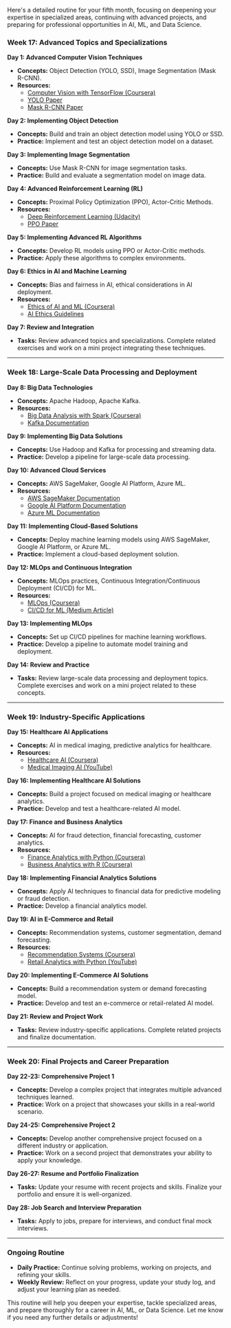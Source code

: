 Here's a detailed routine for your fifth month, focusing on deepening your expertise in specialized areas, continuing with advanced projects, and preparing for professional opportunities in AI, ML, and Data Science.

### **Week 17: Advanced Topics and Specializations**

**Day 1: Advanced Computer Vision Techniques**
- **Concepts:** Object Detection (YOLO, SSD), Image Segmentation (Mask R-CNN).
- **Resources:**
  - [Computer Vision with TensorFlow (Coursera)](https://www.coursera.org/learn/computer-vision-tensorflow)
  - [YOLO Paper](https://arxiv.org/abs/1506.02640)
  - [Mask R-CNN Paper](https://arxiv.org/abs/1703.06870)

**Day 2: Implementing Object Detection**
- **Concepts:** Build and train an object detection model using YOLO or SSD.
- **Practice:** Implement and test an object detection model on a dataset.

**Day 3: Implementing Image Segmentation**
- **Concepts:** Use Mask R-CNN for image segmentation tasks.
- **Practice:** Build and evaluate a segmentation model on image data.

**Day 4: Advanced Reinforcement Learning (RL)**
- **Concepts:** Proximal Policy Optimization (PPO), Actor-Critic Methods.
- **Resources:**
  - [Deep Reinforcement Learning (Udacity)](https://www.udacity.com/course/deep-reinforcement-learning-nanodegree--nd893)
  - [PPO Paper](https://arxiv.org/abs/1707.06347)

**Day 5: Implementing Advanced RL Algorithms**
- **Concepts:** Develop RL models using PPO or Actor-Critic methods.
- **Practice:** Apply these algorithms to complex environments.

**Day 6: Ethics in AI and Machine Learning**
- **Concepts:** Bias and fairness in AI, ethical considerations in AI deployment.
- **Resources:**
  - [Ethics of AI and ML (Coursera)](https://www.coursera.org/learn/ai-ethics)
  - [AI Ethics Guidelines](https://ai.google/education/)

**Day 7: Review and Integration**
- **Tasks:** Review advanced topics and specializations. Complete related exercises and work on a mini project integrating these techniques.

---

### **Week 18: Large-Scale Data Processing and Deployment**

**Day 8: Big Data Technologies**
- **Concepts:** Apache Hadoop, Apache Kafka.
- **Resources:**
  - [Big Data Analysis with Spark (Coursera)](https://www.coursera.org/learn/big-data-analysis)
  - [Kafka Documentation](https://kafka.apache.org/documentation/)

**Day 9: Implementing Big Data Solutions**
- **Concepts:** Use Hadoop and Kafka for processing and streaming data.
- **Practice:** Develop a pipeline for large-scale data processing.

**Day 10: Advanced Cloud Services**
- **Concepts:** AWS SageMaker, Google AI Platform, Azure ML.
- **Resources:**
  - [AWS SageMaker Documentation](https://docs.aws.amazon.com/sagemaker/latest/dg/whatis.html)
  - [Google AI Platform Documentation](https://cloud.google.com/ai-platform)
  - [Azure ML Documentation](https://docs.microsoft.com/en-us/azure/machine-learning/)

**Day 11: Implementing Cloud-Based Solutions**
- **Concepts:** Deploy machine learning models using AWS SageMaker, Google AI Platform, or Azure ML.
- **Practice:** Implement a cloud-based deployment solution.

**Day 12: MLOps and Continuous Integration**
- **Concepts:** MLOps practices, Continuous Integration/Continuous Deployment (CI/CD) for ML.
- **Resources:**
  - [MLOps (Coursera)](https://www.coursera.org/learn/mlops)
  - [CI/CD for ML (Medium Article)](https://medium.com/@jillrogers/machine-learning-cicd-how-to-deploy-your-models-6b425c2b9c65)

**Day 13: Implementing MLOps**
- **Concepts:** Set up CI/CD pipelines for machine learning workflows.
- **Practice:** Develop a pipeline to automate model training and deployment.

**Day 14: Review and Practice**
- **Tasks:** Review large-scale data processing and deployment topics. Complete exercises and work on a mini project related to these concepts.

---

### **Week 19: Industry-Specific Applications**

**Day 15: Healthcare AI Applications**
- **Concepts:** AI in medical imaging, predictive analytics for healthcare.
- **Resources:**
  - [Healthcare AI (Coursera)](https://www.coursera.org/learn/healthcare-ai)
  - [Medical Imaging AI (YouTube)](https://www.youtube.com/watch?v=yH1doM99yNo)

**Day 16: Implementing Healthcare AI Solutions**
- **Concepts:** Build a project focused on medical imaging or healthcare analytics.
- **Practice:** Develop and test a healthcare-related AI model.

**Day 17: Finance and Business Analytics**
- **Concepts:** AI for fraud detection, financial forecasting, customer analytics.
- **Resources:**
  - [Finance Analytics with Python (Coursera)](https://www.coursera.org/learn/finance-analytics-python)
  - [Business Analytics with R (Coursera)](https://www.coursera.org/learn/business-analytics-r)

**Day 18: Implementing Financial Analytics Solutions**
- **Concepts:** Apply AI techniques to financial data for predictive modeling or fraud detection.
- **Practice:** Develop a financial analytics model.

**Day 19: AI in E-Commerce and Retail**
- **Concepts:** Recommendation systems, customer segmentation, demand forecasting.
- **Resources:**
  - [Recommendation Systems (Coursera)](https://www.coursera.org/learn/recommender-systems)
  - [Retail Analytics with Python (YouTube)](https://www.youtube.com/watch?v=2d4RfYVCHW8)

**Day 20: Implementing E-Commerce AI Solutions**
- **Concepts:** Build a recommendation system or demand forecasting model.
- **Practice:** Develop and test an e-commerce or retail-related AI model.

**Day 21: Review and Project Work**
- **Tasks:** Review industry-specific applications. Complete related projects and finalize documentation.

---

### **Week 20: Final Projects and Career Preparation**

**Day 22-23: Comprehensive Project 1**
- **Concepts:** Develop a complex project that integrates multiple advanced techniques learned.
- **Practice:** Work on a project that showcases your skills in a real-world scenario.

**Day 24-25: Comprehensive Project 2**
- **Concepts:** Develop another comprehensive project focused on a different industry or application.
- **Practice:** Work on a second project that demonstrates your ability to apply your knowledge.

**Day 26-27: Resume and Portfolio Finalization**
- **Tasks:** Update your resume with recent projects and skills. Finalize your portfolio and ensure it is well-organized.

**Day 28: Job Search and Interview Preparation**
- **Tasks:** Apply to jobs, prepare for interviews, and conduct final mock interviews.

---

### **Ongoing Routine**

- **Daily Practice:** Continue solving problems, working on projects, and refining your skills.
- **Weekly Review:** Reflect on your progress, update your study log, and adjust your learning plan as needed.

This routine will help you deepen your expertise, tackle specialized areas, and prepare thoroughly for a career in AI, ML, or Data Science. Let me know if you need any further details or adjustments!
